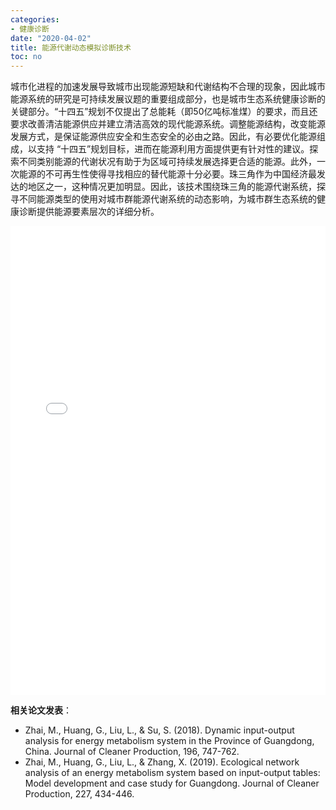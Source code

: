 ```yaml
---
categories:
- 健康诊断
date: "2020-04-02"
title: 能源代谢动态模拟诊断技术
toc: no
---
```


城市化进程的加速发展导致城市出现能源短缺和代谢结构不合理的现象，因此城市能源系统的研究是可持续发展议题的重要组成部分，也是城市生态系统健康诊断的关键部分。“十四五”规划不仅提出了总能耗（即50亿吨标准煤）的要求，而且还要求改善清洁能源供应并建立清洁高效的现代能源系统。调整能源结构，改变能源发展方式，是保证能源供应安全和生态安全的必由之路。因此，有必要优化能源组成，以支持 “十四五”规划目标，进而在能源利用方面提供更有针对性的建议。探索不同类别能源的代谢状况有助于为区域可持续发展选择更合适的能源。此外，一次能源的不可再生性使得寻找相应的替代能源十分必要。珠三角作为中国经济最发达的地区之一，这种情况更加明显。因此，该技术围绕珠三角的能源代谢系统，探寻不同能源类型的使用对城市群能源代谢系统的动态影响，为城市群生态系统的健康诊断提供能源要素层次的详细分析。

<embed src="/post/diagnose/2.2.1能源代谢动态模拟诊断技术.pdf#toolbar=0" type="application/pdf" width="100%" height=750>

**相关论文发表**：

- Zhai, M., Huang, G., Liu, L., & Su, S. (2018). Dynamic input-output analysis for energy metabolism system in the Province of Guangdong, China. Journal of Cleaner Production, 196, 747-762.
- Zhai, M., Huang, G., Liu, L., & Zhang, X. (2019). Ecological network analysis of an energy metabolism system based on input-output tables: Model development and case study for Guangdong. Journal of Cleaner Production, 227, 434-446.


